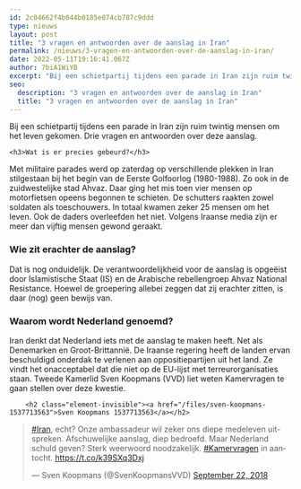 ```yaml
---
id: 2c04662f4b044b0185e074cb787c9ddd
type: nieuws
layout: post
title: "3 vragen en antwoorden over de aanslag in Iran"
permalink: /nieuws/3-vragen-en-antwoorden-over-de-aanslag-in-iran/
date: 2022-05-11T19:16:41.067Z
author: 7biA1WiYB
excerpt: "Bij een schietpartij tijdens een parade in Iran zijn ruim twintig mensen om het leven gekomen. Drie vragen en antwoorden over deze aanslag.  "
seo:
  description: "3 vragen en antwoorden over de aanslag in Iran"
  title: "3 vragen en antwoorden over de aanslag in Iran"
---
```

Bij een schietpartij tijdens een parade in Iran zijn ruim twintig mensen om het leven gekomen. Drie vragen en antwoorden over deze aanslag.  

    <h3>Wat is er precies gebeurd?</h3>
<p>Met militaire parades werd op zaterdag op verschillende plekken in Iran stilgestaan bij het begin van de Eerste Golfoorlog (1980-1988). Zo ook in de zuidwestelijke stad Ahvaz. Daar ging het mis toen vier mensen op motorfietsen opeens begonnen te schieten. De schutters raakten zowel soldaten als toeschouwers. In totaal kwamen zeker 25 mensen om het leven. Ook de daders overleefden het niet. Volgens Iraanse media zijn er meer dan vijftig mensen gewond geraakt.</p>
<h3>Wie zit erachter de aanslag?</h3>
<p>Dat is nog onduidelijk. De verantwoordelijkheid voor de aanslag is opgeëist door Islamistische Staat (IS) en de Arabische rebellengroep Ahvaz National Resistance. Hoewel de groepering allebei zeggen dat zij erachter zitten, is daar (nog) geen bewijs van.</p>
<h3>Waarom wordt Nederland genoemd?</h3>
<p>Iran denkt dat Nederland iets met de aanslag te maken heeft. Net als Denemarken en Groot-Brittannië. De Iraanse regering heeft de landen ervan beschuldigd onderdak te verlenen aan oppositiepartijen uit het land. Ze vindt het onacceptabel dat die niet op de EU-lijst met terreurorganisaties staan. Tweede Kamerlid Sven Koopmans (VVD) liet weten Kamervragen te gaan stellen over deze kwestie. </p>
<p><div class="media media-element-container media-default"><div id="file-534715" class="file file-document file-text-oembed">

        <h2 class="element-invisible"><a href="/files/sven-koopmans-1537713563">Sven Koopmans 1537713563</a></h2>
    
  
  <div class="content">
    
<blockquote class="twitter-tweet" data-width="550"><p lang="nl" dir="ltr"><a href="https://twitter.com/hashtag/Iran?src=hash&amp;ref_src=twsrc%5Etfw">#Iran</a>, echt? Onze ambassadeur wil zeker ons diepe medeleven uitspreken. Afschuwelijke aanslag, diep bedroefd. Maar Nederland schuld geven? Sterk  weerwoord noodzakelijk. <a href="https://twitter.com/hashtag/Kamervragen?src=hash&amp;ref_src=twsrc%5Etfw">#Kamervragen</a> in aantocht. <a href="https://t.co/k39SXq3Dxj">https://t.co/k39SXq3Dxj</a></p>&mdash; Sven Koopmans (@SvenKoopmansVVD) <a href="https://twitter.com/SvenKoopmansVVD/status/1043611123046670337?ref_src=twsrc%5Etfw">September 22, 2018</a></blockquote>
<script async="" src="https://platform.twitter.com/widgets.js" charset="utf-8"></script>
  </div>

  
</div>
</div>  
